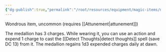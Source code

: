 ```yaml
---
{"dg-publish":true,"permalink":"/root/resources/equipment/magic-items/medallion-of-thoughts/"}
---
```



Wondrous item, uncommon (requires [[Attunement\|attunement]])

The medallion has 3 charges. While wearing it, you can use an action and expend 1 charge to cast the [[Detect Thoughts\|detect thoughts]] spell (save DC 13) from it. The medallion regains 1d3 expended charges daily at dawn.
